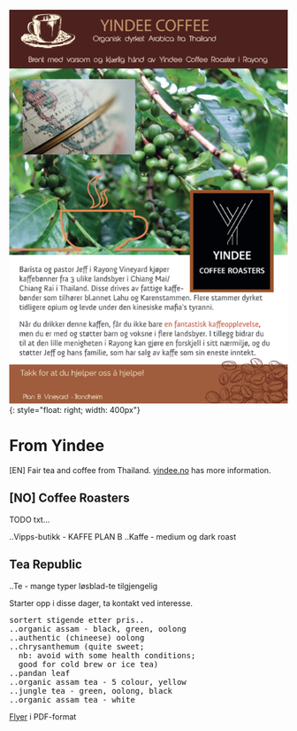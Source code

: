 ![flyer](flyer.png){: style="float: right; width: 400px"}

# From Yindee

[EN] Fair tea and coffee from Thailand. [yindee.no](https://yindee.no) has more information. 

## [NO] Coffee Roasters

TODO txt...

..Vipps-butikk - KAFFE PLAN B
..Kaffe - medium og dark roast

## Tea Republic

..Te - mange typer løsblad-te tilgjengelig

Starter opp i disse dager, ta kontakt ved interesse.

<pre>
sortert stigende etter pris..
..organic assam - black, green, oolong  
..authentic (chineese) oolong 
..chrysanthemum (quite sweet; 
  nb: avoid with some health conditions; 
  good for cold brew or ice tea)
..pandan leaf
..organic assam tea - 5 colour, yellow
..jungle tea - green, oolong, black
..organic assam tea - white
</pre>

<a href="flyer.pdf">Flyer</a> i PDF-format
